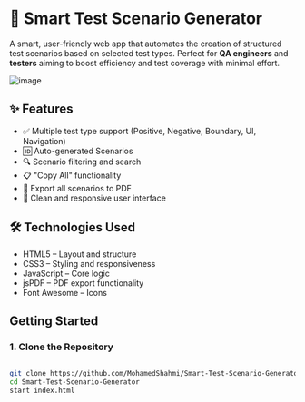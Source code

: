 # 🧠 Smart Test Scenario Generator

A smart, user-friendly web app that automates the creation of structured test scenarios based on selected test types. Perfect for **QA engineers** and **testers** aiming to boost efficiency and test coverage with minimal effort.

![image](https://github.com/user-attachments/assets/3f9588ff-805c-46e5-b6ea-16991646a4ee)

## ✨ Features

- ✅ Multiple test type support (Positive, Negative, Boundary, UI, Navigation)
- 🆔 Auto-generated Scenarios
- 🔍 Scenario filtering and search
- 📋 "Copy All" functionality
- 📄 Export all scenarios to PDF
- 🎨 Clean and responsive user interface

## 🛠️ Technologies Used
- HTML5 – Layout and structure
- CSS3 – Styling and responsiveness
- JavaScript – Core logic
- jsPDF – PDF export functionality
- Font Awesome – Icons

## Getting Started

### 1. Clone the Repository
```bash

git clone https://github.com/MohamedShahmi/Smart-Test-Scenario-Generator.git
cd Smart-Test-Scenario-Generator
start index.html
